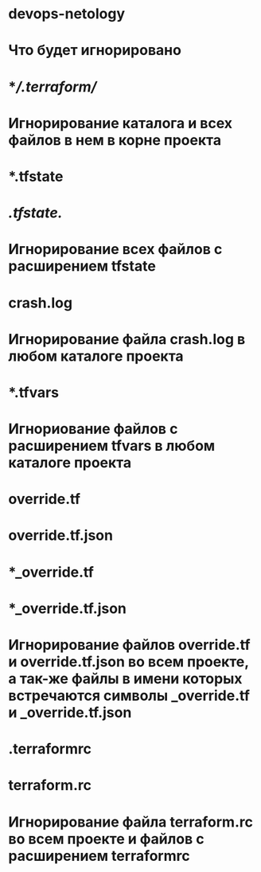 # devops-netology
# Что будет игнорировано
# **/.terraform/*
# Игнорирование каталога и всех файлов в нем в корне проекта
#
# *.tfstate
# *.tfstate.*
# Игнорирование всех файлов с расширением tfstate
#
# crash.log
# Игнорирование файла crash.log в любом каталоге проекта
#
# *.tfvars
# Игнориование файлов с расширением tfvars в любом каталоге проекта
#
# override.tf
# override.tf.json
# *_override.tf
# *_override.tf.json
# Игнорирование файлов override.tf и override.tf.json во всем проекте, а так-же файлы в имени которых встречаются символы _override.tf и _override.tf.json
#
# .terraformrc
# terraform.rc
# Игнорирование файла terraform.rc во всем проекте и файлов с расширением terraformrc